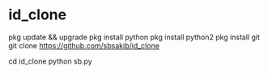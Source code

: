 # id_clone

pkg update && upgrade
pkg install python
pkg install python2
pkg install git
git clone https://github.com/sbsakib/id_clone

cd id_clone
python sb.py
